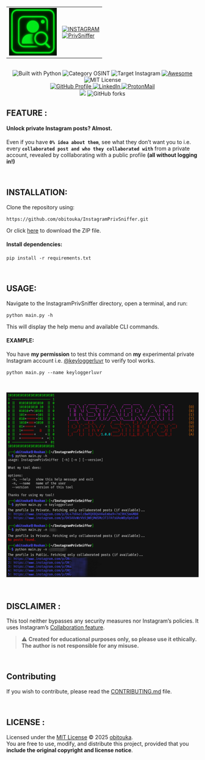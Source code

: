<div align="center">

  <!--  
  <img src="https://github.com/obitouka/InstagramPrivSniffer/blob/main/img/logo.png" width="140"/>  
  <a href="https://git.io/typing-svg">
    <img src="https://readme-typing-svg.demolab.com?font=Audiowide&weight=400&size=70&letterSpacing=&duration=1&pause=9&color=FF0000&center=true&multiline=true&width=470&height=160&lines=INSTAGRAM;PrivSniffer">
  </a>
  -->
  
  <table>
   <td><img src="./assets/img/logo.png" width="125"/></td>
    <td>
      <!-- Instagram -->
      <a href="https://git.io/typing-svg"><img src="https://readme-typing-svg.herokuapp.com?font=Audiowide&size=50&duration=1&pause=10&color=00F72F&vCenter=true&width=350&lines=INSTAGRAM&repeat=true" alt="INSTAGRAM" /></a><br>
      <!-- PrivSniffer -->
      <a href="https://git.io/typing-svg"> <img src="https://readme-typing-svg.herokuapp.com?font=Audiowide&size=50&duration=1&pause=20&color=FF0000&vCenter=true&width=320&lines=PrivSniffer&repeat=true" alt="PrivSniffer" /></a>
    </td>
  </table>

  <br>
  
  <!-- Badges Row 1 -->
  <img alt="Built with Python" src="https://img.shields.io/badge/Built_with-Python-blue?logo=python&logoColor=white&style=plastic" height="30" />
  <img alt="Category OSINT" src="https://img.shields.io/badge/Category-OSINT-ff0004?style=plastic" height="30" />
  <img alt="Target Instagram" src="https://img.shields.io/badge/Target-Instagram-9300FF?style=plastic" height="30" />
  <a href="https://awesome.re" title="Awesome"> <img alt="Awesome" src="https://awesome.re/badge-flat.svg" height="30" /> </a>
  <img alt="MIT License" src="https://img.shields.io/badge/License-MIT-D3FF00.svg?style=plastic" height="30" />

  <br>

  <!-- Badges Row 2 -->
  <a href="https://github.com/login?return_to=https%3A%2F%2Fgithub.com%2Fobitouka">
    <img alt="GitHub Profile" src="https://img.shields.io/badge/GitHub-181717?style=plastic&logo=github&logoColor=white" width="100"/>
  </a>
  <a href="https://www.linkedin.com/in/roshansankalpbehera/">
    <img alt="LinkedIn" src="https://img.shields.io/badge/LinkedIn-0077B5?style=plastic&logo=linkedin&logoColor=white" width="90"/>
  </a>
  <a href="mailto:obitouka@protonmail.com">
    <img alt="ProtonMail" src="https://img.shields.io/badge/ProtonMail-6F42C1?style=plastic&logo=protonmail&logoColor=white" width="130"/>
  </a>

  <br>

  <!-- Badges Row 3 -->
  <img src="https://img.shields.io/github/stars/obitouka/InstagramPrivSniffer?style=plastic&color=ffffff&labelColor=000000&logo=github" width="130"/>
  <img alt="GitHub forks" src="https://img.shields.io/github/forks/obitouka/InstagramPrivSniffer?style=plastic&color=ffffff&labelColor=000000&logo=github" width="130"/>
</div>

## FEATURE :

#### Unlock private Instagram posts? Almost.  
Even if you have **```0% idea about them```**, see what they don’t want you to i.e. every **```collaborated post and who they collaborated with```** from a private account, revealed by colllaborating with a public profile **(all without logging in!)**

<br>

## INSTALLATION:   
Clone the repository using:
    
    https://github.com/obitouka/InstagramPrivSniffer.git
    
Or click [here](https://github.com/obitouka/InstagramPrivSniffer/archive/refs/heads/main.zip) to download the ZIP file.

#### Install dependencies:

    pip install -r requirements.txt

<br>

## USAGE:  
Navigate to the InstagramPrivSniffer directory, open a terminal, and run:

    python main.py -h

This will display the help menu and available CLI commands.

#### EXAMPLE:
You have **my permission** to test this command on **my** experimental private Instagram account i.e. [@keyloggerluvr](https://www.instagram.com/keyloggerluvr) to verify tool works.

    python main.py --name keyloggerluvr
    

<br>

![Example](./assets/img/sample.png)

<br>

## DISCLAIMER :

This tool neither bypasses any security measures nor Instagram’s policies. It uses Instagram’s [Collaboration feature](https://help.instagram.com/3526836317546926).
> ⚠️ **Created for educational purposes only, so please use it ethically. The author is not responsible for any misuse.**

<br>

## Contributing
If you wish to contribute, please read the [CONTRIBUTING.md](.github/CONTRIBUTING.md) file.

<br>

## LICENSE :

Licensed under the [MIT License](LICENSE) © 2025 [obitouka](https://github.com/obitouka).  
You are free to use, modify, and distribute this project, provided that you **include the original copyright and license notice**.
